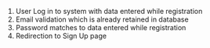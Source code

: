 1. User Log in to system with data entered while registration  
2. Email validation which is already retained in database  
3. Password matches to data entered while registration  
4. Redirection to Sign Up page
